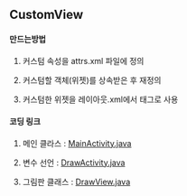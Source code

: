 ## CustomView

#### 만드는방법

1. 커스텀 속성을 attrs.xml 파일에 정의

2. 커스텀할 객체(위젯)를 상속받은 후 재정의

3. 커스텀한 위젯을 레이아웃.xml에서 태그로 사용


#### 코딩 링크

1. 메인 클라스 :  [MainActivity.java](https://github.com/superalan89/Study/tree/master/Android/CustomView/MainActivity.java)

2. 변수 선언 :  [DrawActivity.java](https://github.com/superalan89/Study/tree/master/Android/CustomView/DrawActivity.java)

3. 그림판 클래스 :   [DrawView.java](https://github.com/superalan89/Study/tree/master/Android/CustomView/DrawView.java)
